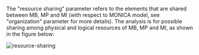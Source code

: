 The "resource sharing" parameter refers to the elements that are shared between MB, MP and MI (with respect to MONICA model, see "organization" parameter for more details). The analysis is for possible sharing among physical and logical resources of MB, MP and MI, as shown in the figure below:

![resource-sharing](https://i.imgur.com/0JKfVvN.png)




